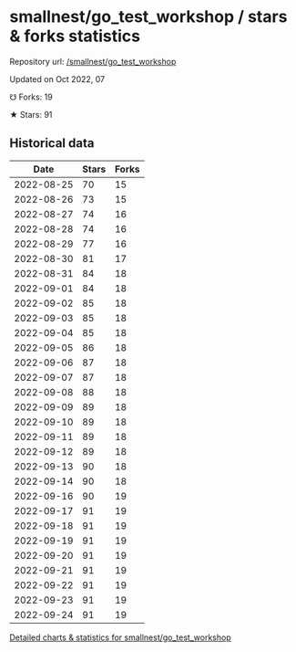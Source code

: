 # smallnest/go_test_workshop / stars & forks statistics

Repository url: [/smallnest/go_test_workshop](https://github.com/smallnest/go_test_workshop)

Updated on Oct 2022, 07

☋ Forks: 19

★ Stars: 91

## Historical data
| Date | Stars | Forks |
|------|-------|-------|
| 2022-08-25 | 70 | 15 | 
| 2022-08-26 | 73 | 15 | 
| 2022-08-27 | 74 | 16 | 
| 2022-08-28 | 74 | 16 | 
| 2022-08-29 | 77 | 16 | 
| 2022-08-30 | 81 | 17 | 
| 2022-08-31 | 84 | 18 | 
| 2022-09-01 | 84 | 18 | 
| 2022-09-02 | 85 | 18 | 
| 2022-09-03 | 85 | 18 | 
| 2022-09-04 | 85 | 18 | 
| 2022-09-05 | 86 | 18 | 
| 2022-09-06 | 87 | 18 | 
| 2022-09-07 | 87 | 18 | 
| 2022-09-08 | 88 | 18 | 
| 2022-09-09 | 89 | 18 | 
| 2022-09-10 | 89 | 18 | 
| 2022-09-11 | 89 | 18 | 
| 2022-09-12 | 89 | 18 | 
| 2022-09-13 | 90 | 18 | 
| 2022-09-14 | 90 | 18 | 
| 2022-09-16 | 90 | 19 | 
| 2022-09-17 | 91 | 19 | 
| 2022-09-18 | 91 | 19 | 
| 2022-09-19 | 91 | 19 | 
| 2022-09-20 | 91 | 19 | 
| 2022-09-21 | 91 | 19 | 
| 2022-09-22 | 91 | 19 | 
| 2022-09-23 | 91 | 19 | 
| 2022-09-24 | 91 | 19 | 


[Detailed charts & statistics for smallnest/go_test_workshop](https://reviewgithub.com/rep/smallnest/go_test_workshop)
